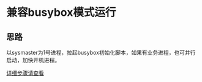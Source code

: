 # 兼容busybox模式运行

## 思路

以sysmaster为1号进程，拉起busybox初始化脚本，如果有业务进程，也可并行启动，加快开机进程。

[详细步骤请查看](http://sysmaster.online/resolution/00-systemd2sysmaster/)

